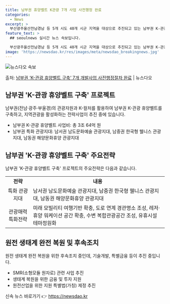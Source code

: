 ```yaml
---
title: 남부권 휴양벨트 K관광 7개 사업 사전행정 완료
categories:
  - News
excerpt: >
  부산광주울산전남경남 등 5개 시도 40개 시군 지역을 대상으로 추진되고 있는 남부권 K-관광 휴양벨트 구축 …
feature_text: >
  ## seoulnews 실시간 뉴스 속보입니다.

  부산광주울산전남경남 등 5개 시도 40개 시군 지역을 대상으로 추진되고 있는 남부권 K-관광 휴양벨트 구축 …
image: 'https://newsdao.kr/res/images/meta/newsdao_breakingnews.jpg'
---
```


![뉴스다오 속보](https://newsdao.kr/res/images/meta/newsdao_breakingnews.jpg)

<p>출처: <a href="https://newsdao.kr/3587" rel="dofollow">남부권 ‘K-관광 휴양벨트 구축’ 7개 개발사업 사전행정절차 완료</a> | 뉴스다오</p>

<h2 data-ke-size="size26">남부권 'K-관광 휴양벨트 구축' 프로젝트</h2>
<p data-ke-size="size16">남부권(전남·광주·부울경)의 관광자원과 K-컬처를 활용하여 남부권 K-관광 휴양벨트를 구축하고, 지역관광을 활성화하는 전략사업이 추진 중에 있습니다.</p>
<ul>
<li>남부권 K-관광 휴양벨트 사업비: 총 3조 64억 원</li>
<li>남부권 특화 관광지대: 남서권 남도문화예술 관광지대, 남중권 한국형 웰니스 관광지대, 남동권 해양문화휴양 관광지대</li>
</ul>

<h2 data-ke-size="size26">남부권 'K-관광 휴양벨트 구축' 주요전략</h2>
<p data-ke-size="size16">남부권 'K-관광 휴양벨트 구축' 프로젝트의 주요전략은 다음과 같습니다.</p>
<table>
  <tr>
    <td style="text-align: center; height: 17px;"><b>전략</b></td>
    <td style="text-align: center; height: 17px;"><b>내용</b></td>
  </tr>
  <tr>
    <td style="text-align: center; height: 17px;">특화 관광지대</td>
    <td>남서권 남도문화예술 관광지대, 남중권 한국형 웰니스 관광지대, 남동권 해양문화휴양 관광지대</td>
  </tr>
  <tr>
    <td style="text-align: center; height: 17px;">관광매력 특화전략</td>
    <td>미래 모빌리티 여행기반 확충, 도로 연계 경관명소 조성, 레저·휴양 워케이션 공간 확충, 수변 복합관광공간 조성, 유휴시설 테마정원화</td>
  </tr>
</table>

<h2 data-ke-size="size26">원전 생태계 완전 복원 및 후속조치</h2>
<p data-ke-size="size16">원전 생태계 완전 복원을 위한 후속조치 중인데, 기술개발, 특별금융 등이 추진 중입니다.</p>
<ul>
<li>SMR(소형모듈 원자로) 관련 사업 추진</li>
<li>생태계 복원을 위한 금융 및 투자 지원</li>
<li>원전산업을 위한 지원 특별법(가칭) 제정 추진</li>
</ul> 

신속 뉴스 바로가기 👉 <a href="https://newsdao.kr" rel="dofollow">https://newsdao.kr</a>


